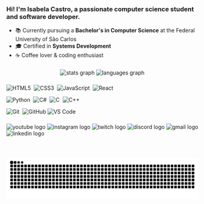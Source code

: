 ### Hi! I'm **Isabela Castro**, a passionate computer science student and software developer.  

- 📚 Currently pursuing a **Bachelor's in Computer Science** at the Federal University of São Carlos  
- 🎓 Certified in **Systems Development**  
- ☕ Coffee lover & coding enthusiast  

###

<div align="center">
  <img src="https://github-readme-stats.vercel.app/api?username=IsabeladpCastro&hide_title=false&hide_rank=false&show_icons=true&include_all_commits=true&count_private=true&disable_animations=false&theme=dracula&locale=en&hide_border=false" height="150" alt="stats graph"  />
  <img src="https://github-readme-stats.vercel.app/api/top-langs?username=IsabeladpCastro&locale=en&hide_title=false&layout=compact&card_width=320&langs_count=5&theme=dracula&hide_border=false" height="150" alt="languages graph"  />
</div>

###

<div align="left">
   <!-- Frontend -->
  <img src="https://cdn.jsdelivr.net/gh/devicons/devicon/icons/html5/html5-original.svg" height="30" alt="HTML5" />&nbsp;
  <img src="https://cdn.jsdelivr.net/gh/devicons/devicon/icons/css3/css3-original.svg" height="30" alt="CSS3" />&nbsp;
  <img src="https://cdn.jsdelivr.net/gh/devicons/devicon/icons/javascript/javascript-original.svg" height="30" alt="JavaScript" />&nbsp;
  <img src="https://cdn.jsdelivr.net/gh/devicons/devicon/icons/react/react-original.svg" height="30" alt="React" />
  
  <!-- Backend -->
  <img src="https://cdn.jsdelivr.net/gh/devicons/devicon/icons/python/python-original.svg" height="30" alt="Python" />&nbsp;
  <img src="https://cdn.jsdelivr.net/gh/devicons/devicon/icons/csharp/csharp-original.svg" height="30" alt="C#" />&nbsp;
  <img src="https://cdn.jsdelivr.net/gh/devicons/devicon/icons/c/c-original.svg" height="30" alt="C" />&nbsp;
  <img src="https://cdn.jsdelivr.net/gh/devicons/devicon/icons/cplusplus/cplusplus-original.svg" height="30" alt="C++" />&nbsp;

  <!-- Ferramentas -->
  <img src="https://cdn.jsdelivr.net/gh/devicons/devicon/icons/git/git-original.svg" height="30" alt="Git" />&nbsp;
  <img loading="lazy" src="https://www.nicepng.com/png/full/52-520535_free-files-github-github-icon-png-white.png" height="30" alt="GitHub"/>
  <img src="https://cdn.jsdelivr.net/gh/devicons/devicon/icons/vscode/vscode-original.svg" height="30" alt="VS Code" />
  
</div>

###

<div align="left">
  <img src="https://img.shields.io/static/v1?message=Youtube&logo=youtube&label=&color=FF0000&logoColor=white&labelColor=&style=for-the-badge" height="35" alt="youtube logo"  />
  <img src="https://img.shields.io/static/v1?message=Instagram&logo=instagram&label=&color=E4405F&logoColor=white&labelColor=&style=for-the-badge" height="35" alt="instagram logo"  />
  <img src="https://img.shields.io/static/v1?message=Twitch&logo=twitch&label=&color=9146FF&logoColor=white&labelColor=&style=for-the-badge" height="35" alt="twitch logo"  />
  <img src="https://img.shields.io/static/v1?message=Discord&logo=discord&label=&color=7289DA&logoColor=white&labelColor=&style=for-the-badge" height="35" alt="discord logo"  />
  <img src="https://img.shields.io/static/v1?message=Gmail&logo=gmail&label=&color=D14836&logoColor=white&labelColor=&style=for-the-badge" height="35" alt="gmail logo"  />
  <img src="https://img.shields.io/static/v1?message=LinkedIn&logo=linkedin&label=&color=0077B5&logoColor=white&labelColor=&style=for-the-badge" height="35" alt="linkedin logo"  />
</div>

###

<br clear="both">

![Snake animation](https://github.com/IsabeladpCastro/IsabeladpCastro/blob/output/github-contribution-grid-snake.svg)

###
